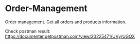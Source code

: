 # Order-Management
Order management. Get all orders and products information.

Check postman result: https://documenter.getpostman.com/view/20225471/UVyrUGQX
